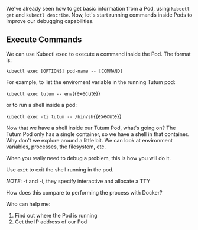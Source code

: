 We've already seen how to get basic information from a Pod, using `kubectl get` and `kubectl describe`. Now, let's start running commands inside Pods to improve our debugging capabilities.

## Execute Commands

We can use Kubectl exec to execute a command inside the Pod. The format is:

`kubectl exec [OPTIONS] pod-name -- [COMMAND]`

For example, to list the enviroment variable in the running Tutum pod:

`kubectl exec tutum -- env`{{execute}}

or to run a shell inside a pod:

`kubectl exec -ti tutum -- /bin/sh`{{execute}}

Now that we have a shell inside our Tutum Pod, what's going on? The Tutum Pod only has a single container, so we have a shell in that container. Why don't we explore around a little bit. We can look at environment variables, processes, the filesystem, etc.

When you really need to debug a problem, this is how you will do it.

Use `exit` to exit the shell running in the pod.

*NOTE*: -t and -i, they specify interactive and allocate a TTY

How does this compare to performing the process with Docker?

Who can help me:
1. Find out where the Pod is running
2. Get the IP address of our Pod
